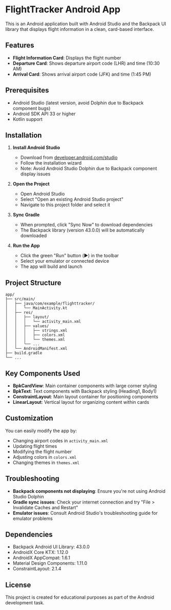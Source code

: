 # FlightTracker Android App

This is an Android application built with Android Studio and the Backpack UI library that displays flight information in a clean, card-based interface.

## Features

- **Flight Information Card**: Displays the flight number
- **Departure Card**: Shows departure airport code (LHR) and time (10:30 AM)
- **Arrival Card**: Shows arrival airport code (JFK) and time (1:45 PM)

## Prerequisites

- Android Studio (latest version, avoid Dolphin due to Backpack component bugs)
- Android SDK API 33 or higher
- Kotlin support

## Installation

1. **Install Android Studio**

   - Download from [developer.android.com/studio](https://developer.android.com/studio)
   - Follow the installation wizard
   - Note: Avoid Android Studio Dolphin due to Backpack component display issues

2. **Open the Project**

   - Open Android Studio
   - Select "Open an existing Android Studio project"
   - Navigate to this project folder and select it

3. **Sync Gradle**

   - When prompted, click "Sync Now" to download dependencies
   - The Backpack library (version 43.0.0) will be automatically downloaded

4. **Run the App**
   - Click the green "Run" button (▶️) in the toolbar
   - Select your emulator or connected device
   - The app will build and launch

## Project Structure

```
app/
├── src/main/
│   ├── java/com/example/flighttracker/
│   │   └── MainActivity.kt
│   ├── res/
│   │   ├── layout/
│   │   │   └── activity_main.xml
│   │   ├── values/
│   │   │   ├── strings.xml
│   │   │   ├── colors.xml
│   │   │   └── themes.xml
│   │   └── ...
│   └── AndroidManifest.xml
├── build.gradle
└── ...
```

## Key Components Used

- **BpkCardView**: Main container components with large corner styling
- **BpkText**: Text components with Backpack styling (Heading1, Body1)
- **ConstraintLayout**: Main layout container for positioning components
- **LinearLayout**: Vertical layout for organizing content within cards

## Customization

You can easily modify the app by:

- Changing airport codes in `activity_main.xml`
- Updating flight times
- Modifying the flight number
- Adjusting colors in `colors.xml`
- Changing themes in `themes.xml`

## Troubleshooting

- **Backpack components not displaying**: Ensure you're not using Android Studio Dolphin
- **Gradle sync issues**: Check your internet connection and try "File > Invalidate Caches and Restart"
- **Emulator issues**: Consult Android Studio's troubleshooting guide for emulator problems

## Dependencies

- Backpack Android UI Library: 43.0.0
- AndroidX Core KTX: 1.12.0
- AndroidX AppCompat: 1.6.1
- Material Design Components: 1.11.0
- ConstraintLayout: 2.1.4

## License

This project is created for educational purposes as part of the Android development task.
